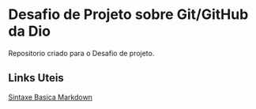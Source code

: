 # Desafio de Projeto sobre Git/GitHub da Dio
Repositorio criado para o Desafio de projeto.

## Links Uteis
[Sintaxe Basica Markdown](https://www.markdownguide.org/getting-started/)
